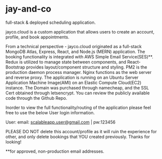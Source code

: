 # jay-and-co
full-stack & deployed scheduling application.

jayco.cloud is a custom application that allows users to create an account, profile, and book appointments.

From a technical perspective - jayco.cloud originated as a full-stack MongoDB Atlas, Express, React, and Node.js (MERN) application. The booking functionality is integrated with AWS Simple Email Service(SES)**. Redux is utilized to manage state between components, and React-Bootstrap provides layout/component structure and styling. PM2 is the production daemon process manager. Nginx functions as the web server and reverse proxy. The application is running on an Ubuntu Server Application Machine Image(AMI) on an Elastic Compute Cloud(EC2) instance. The Domain was purchased through namecheap, and the SSL Cert obtained through letsencrypt. You can review the publicly available code through the Github Repo.

Inorder to view the full functionality/routing of the application please feel free to use the below User login information.

User: email: scalableapp.user@gmail.com | pw:123456

PLEASE DO NOT delete this account/profile as it will ruin the experience for other, and only delete bookings that YOU created previously. Thanks for looking!

**for approved, non-production email addresses. 
